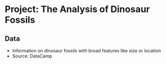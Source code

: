 # Project: The Analysis of Dinosaur Fossils

## Data
- Information on dinosaur fossils with broad features like size or location
- Source: DataCamp
